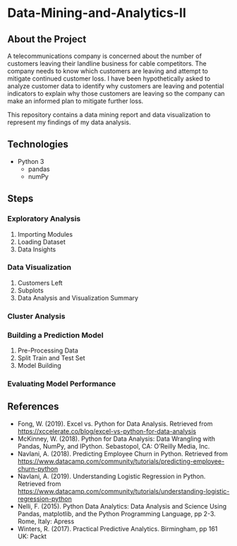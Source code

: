 # Data-Mining-and-Analytics-II
## About the Project
A telecommunications company is concerned about the number of customers leaving their landline business for cable competitors. The company needs to know which customers are leaving and attempt to mitigate continued customer loss. I have been hypothetically asked to analyze customer data to identify why customers are leaving and potential indicators to explain why those customers are leaving so the company can make an informed plan to mitigate further loss.

This repository contains a data mining report and data visualization to represent my findings of my data analysis.
## Technologies
- Python 3
  - pandas
  - numPy
## Steps
### Exploratory Analysis
1. Importing Modules
2. Loading Dataset
3. Data Insights
### Data Visualization
1. Customers Left
2. Subplots
3. Data Analysis and Visualization Summary
### Cluster Analysis
### Building a Prediction Model
1. Pre-Processing Data
2. Split Train and Test Set
3. Model Building
### Evaluating Model Performance
## References
-	Fong, W. (2019). Excel vs. Python for Data Analysis. Retrieved from https://xccelerate.co/blog/excel-vs-python-for-data-analysis
-	McKinney, W. (2018). Python for Data Analysis: Data Wrangling with Pandas, NumPy, and IPython. Sebastopol, CA: O’Reilly Media, Inc.
-	Navlani, A. (2018). Predicting Employee Churn in Python. Retrieved from https://www.datacamp.com/community/tutorials/predicting-employee-churn-python
-	Navlani, A. (2019). Understanding Logistic Regression in Python. Retrieved from https://www.datacamp.com/community/tutorials/understanding-logistic-regression-python
-	Nelli, F. (2015). Python Data Analytics: Data Analysis and Science Using Pandas, matplotlib, and the Python Programming Language, pp 2-3. Rome, Italy: Apress
-	Winters, R. (2017). Practical Predictive Analytics. Birmingham, pp 161 UK: Packt
